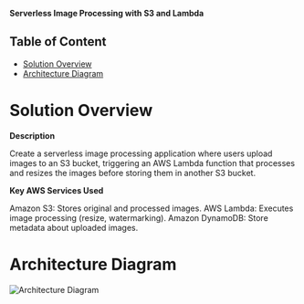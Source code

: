 **Serverless Image Processing with S3 and Lambda**

## Table of Content

- [Solution Overview](#solution-overview)
- [Architecture Diagram](#architecture-diagram)




# Solution Overview


**Description**

Create a serverless image processing application where users upload images to an S3 bucket, triggering an AWS Lambda function that processes and resizes the images before storing them in another S3 bucket.

**Key AWS Services Used**

Amazon S3: Stores original and processed images.
AWS Lambda: Executes image processing (resize, watermarking).
Amazon DynamoDB: Store metadata about uploaded images.

# Architecture Diagram

![Architecture Diagram]([docs/architecture.png](https://github.com/noureldien2021/Project-2-Serverless-Image-Processing-with-S3-and-Lambda/blob/f8bc827c2fee25b024a02ae7a7c28f5a1fa664f8/_Serverless%20Image%20Processing.jpeg))


